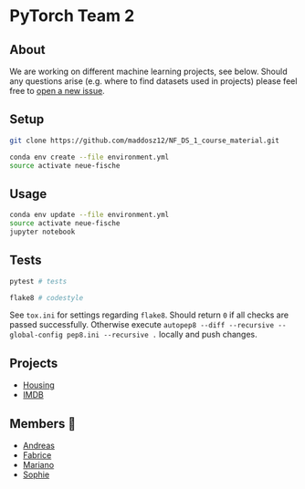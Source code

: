 # PyTorch Team 2

## About 

We are working on different machine learning projects, see below. Should any questions arise (e.g. where to find datasets used in projects) please feel free to [open a new issue](https://github.com/maddosz12/pytorch_team_2/issues/new). 

## Setup

```sh
git clone https://github.com/maddosz12/NF_DS_1_course_material.git
```

```sh
conda env create --file environment.yml
source activate neue-fische
```

## Usage

```sh
conda env update --file environment.yml
source activate neue-fische
jupyter notebook
```

## Tests

```sh
pytest # tests
```

```sh
flake8 # codestyle
```

See `tox.ini` for settings regarding `flake8`. Should return `0` if all checks are passed successfully. Otherwise execute `autopep8 --diff --recursive --global-config pep8.ini --recursive .` locally and push changes. 

## Projects 
- [Housing](https://github.com/maddosz12/pytorch_team_2/tree/master/projects/housing)
- [IMDB](https://github.com/maddosz12/pytorch_team_2/tree/master/projects/imdb)

## Members :busts_in_silhouette:
- [Andreas](https://github.com/fenomeno711)
- [Fabrice](https://github.com/fabteuma)
- [Mariano](https://github.com/marianoju)
- [Sophie](https://github.com/Spabst15)

